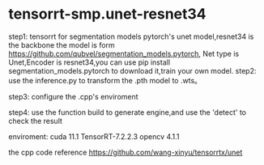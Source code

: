 # tensorrt-smp.unet-resnet34
step1:
tensorrt for segmentation models pytorch's unet model,resnet34 is the backbone
the model is form https://github.com/qubvel/segmentation_models.pytorch,
Net type is Unet,Encoder is resnet34,you can use pip install segmentation_models.pytorch to download it,train your own model.
step2:
use the inference.py to transform the .pth model to .wts。

step3:
configure the .cpp's enviroment

step4:
use the function build to generate engine,and use the 'detect' to check the result

enviroment:
cuda 11.1
TensorRT-7.2.2.3
opencv  4.1.1



the cpp code reference https://github.com/wang-xinyu/tensorrtx/unet
